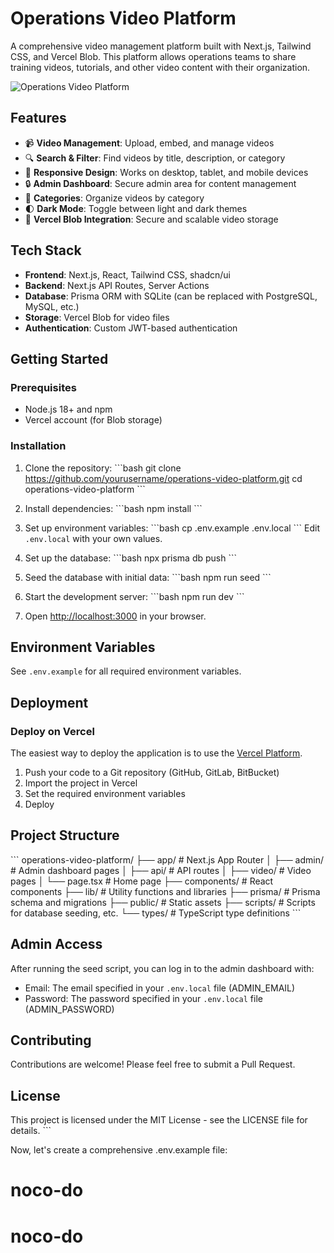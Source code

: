 # Operations Video Platform

A comprehensive video management platform built with Next.js, Tailwind CSS, and Vercel Blob. This platform allows operations teams to share training videos, tutorials, and other video content with their organization.

![Operations Video Platform](https://placeholder.svg?height=400&width=800)

## Features

- 📹 **Video Management**: Upload, embed, and manage videos
- 🔍 **Search & Filter**: Find videos by title, description, or category
- 📱 **Responsive Design**: Works on desktop, tablet, and mobile devices
- 🔒 **Admin Dashboard**: Secure admin area for content management
- 📂 **Categories**: Organize videos by category
- 🌓 **Dark Mode**: Toggle between light and dark themes
- 🔄 **Vercel Blob Integration**: Secure and scalable video storage

## Tech Stack

- **Frontend**: Next.js, React, Tailwind CSS, shadcn/ui
- **Backend**: Next.js API Routes, Server Actions
- **Database**: Prisma ORM with SQLite (can be replaced with PostgreSQL, MySQL, etc.)
- **Storage**: Vercel Blob for video files
- **Authentication**: Custom JWT-based authentication

## Getting Started

### Prerequisites

- Node.js 18+ and npm
- Vercel account (for Blob storage)

### Installation

1. Clone the repository:
   \`\`\`bash
   git clone https://github.com/yourusername/operations-video-platform.git
   cd operations-video-platform
   \`\`\`

2. Install dependencies:
   \`\`\`bash
   npm install
   \`\`\`

3. Set up environment variables:
   \`\`\`bash
   cp .env.example .env.local
   \`\`\`
   Edit `.env.local` with your own values.

4. Set up the database:
   \`\`\`bash
   npx prisma db push
   \`\`\`

5. Seed the database with initial data:
   \`\`\`bash
   npm run seed
   \`\`\`

6. Start the development server:
   \`\`\`bash
   npm run dev
   \`\`\`

7. Open [http://localhost:3000](http://localhost:3000) in your browser.

## Environment Variables

See `.env.example` for all required environment variables.

## Deployment

### Deploy on Vercel

The easiest way to deploy the application is to use the [Vercel Platform](https://vercel.com).

1. Push your code to a Git repository (GitHub, GitLab, BitBucket)
2. Import the project in Vercel
3. Set the required environment variables
4. Deploy

## Project Structure

\`\`\`
operations-video-platform/
├── app/                  # Next.js App Router
│   ├── admin/            # Admin dashboard pages
│   ├── api/              # API routes
│   ├── video/            # Video pages
│   └── page.tsx          # Home page
├── components/           # React components
├── lib/                  # Utility functions and libraries
├── prisma/               # Prisma schema and migrations
├── public/               # Static assets
├── scripts/              # Scripts for database seeding, etc.
└── types/                # TypeScript type definitions
\`\`\`

## Admin Access

After running the seed script, you can log in to the admin dashboard with:

- Email: The email specified in your `.env.local` file (ADMIN_EMAIL)
- Password: The password specified in your `.env.local` file (ADMIN_PASSWORD)

## Contributing

Contributions are welcome! Please feel free to submit a Pull Request.

## License

This project is licensed under the MIT License - see the LICENSE file for details.
\`\`\`

Now, let's create a comprehensive .env.example file:
# noco-do
# noco-do
